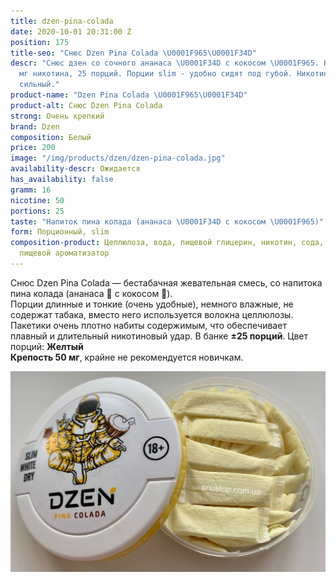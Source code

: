 ```yaml
---
title: dzen-pina-colada
date: 2020-10-01 20:31:00 Z
position: 175
title-seo: "Снюс Dzen Pina Colada \U0001F965\U0001F34D"
descr: "Снюс дзен со сочного ананаса \U0001F34D с кокосом \U0001F965. Крепость 50
  мг никотина, 25 порций. Порции slim - удобно сидят под губой. Никотиновый удар очень
  сильный."
product-name: "Dzen Pina Colada \U0001F965\U0001F34D"
product-alt: Снюс Dzen Pina Colada
strong: Очень крепкий
brand: Dzen
composition: Белый
price: 200
image: "/img/products/dzen/dzen-pina-colada.jpg"
availability-descr: Ожидается
has_availability: false
gramm: 16
nicotine: 50
portions: 25
taste: "Напиток пина колада (ананаса \U0001F34D с кокосом \U0001F965)"
form: Порционный, slim
composition-product: Целлюлоза, вода, пищевой глицерин, никотин, сода, карбонат натрия,
  пищевой ароматизатор
---
```


Снюс Dzen Pina Colada — бестабачная жевательная смесь, со напитока пина колада (ананаса 🍍 с кокосом 🥥).<br>
Порции длинные и тонкие (очень удобные), немного влажные, не содержат табака, вместо него используется волокна целлюлозы. Пакетики очень плотно набиты содержимым, что обеспечивает плавный и длительный никотиновый удар. В банке **±25 порций**. Цвет порций: **Желтый**<br>
**Крепость 50 мг**, крайне не рекомендуется новичкам.
<div class="popup-gallery d-flex mb-3">
	<a href="/img/products/dzen/dzen-pina-colada-portion.jpg" title="Dzen Pina Colada — желтые порции"><img class="img-fluid" src="/img/products/dzen/dzen-pina-colada-portion.jpg" alt="Снюс Dzen Пина Колада"></a>
</div>